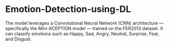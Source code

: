 # Emotion-Detection-using-DL
The model leverages a Convolutional Neural Network (CNN) architecture — specifically the Mini-XCEPTION model — trained on the FER2013 dataset. It can classify emotions such as Happy, Sad, Angry, Neutral, Surprise, Fear, and Disgust.
